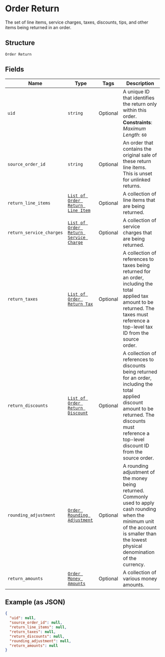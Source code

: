 
# Order Return

The set of line items, service charges, taxes, discounts, tips, and other items being returned in an order.

## Structure

`Order Return`

## Fields

| Name | Type | Tags | Description |
|  --- | --- | --- | --- |
| `uid` | `string` | Optional | A unique ID that identifies the return only within this order.<br>**Constraints**: *Maximum Length*: `60` |
| `source_order_id` | `string` | Optional | An order that contains the original sale of these return line items. This is unset<br>for unlinked returns. |
| `return_line_items` | [`List of Order Return Line Item`](../../doc/models/order-return-line-item.md) | Optional | A collection of line items that are being returned. |
| `return_service_charges` | [`List of Order Return Service Charge`](../../doc/models/order-return-service-charge.md) | Optional | A collection of service charges that are being returned. |
| `return_taxes` | [`List of Order Return Tax`](../../doc/models/order-return-tax.md) | Optional | A collection of references to taxes being returned for an order, including the total<br>applied tax amount to be returned. The taxes must reference a top-level tax ID from the source<br>order. |
| `return_discounts` | [`List of Order Return Discount`](../../doc/models/order-return-discount.md) | Optional | A collection of references to discounts being returned for an order, including the total<br>applied discount amount to be returned. The discounts must reference a top-level discount ID<br>from the source order. |
| `rounding_adjustment` | [`Order Rounding Adjustment`](../../doc/models/order-rounding-adjustment.md) | Optional | A rounding adjustment of the money being returned. Commonly used to apply cash rounding<br>when the minimum unit of the account is smaller than the lowest physical denomination of the currency. |
| `return_amounts` | [`Order Money Amounts`](../../doc/models/order-money-amounts.md) | Optional | A collection of various money amounts. |

## Example (as JSON)

```json
{
  "uid": null,
  "source_order_id": null,
  "return_line_items": null,
  "return_taxes": null,
  "return_discounts": null,
  "rounding_adjustment": null,
  "return_amounts": null
}
```

